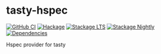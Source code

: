 # tasty-hspec

[![GitHub CI](https://github.com/mitchellwrosen/tasty-hspec/workflows/CI/badge.svg)](https://github.com/mitchellwrosen/tasty-hspec/actions)
[![Hackage](https://img.shields.io/hackage/v/tasty-hspec.svg)](https://hackage.haskell.org/package/tasty-hspec)
[![Stackage LTS](https://stackage.org/package/tasty-hspec/badge/lts)](https://www.stackage.org/lts/package/tasty-hspec)
[![Stackage Nightly](https://stackage.org/package/tasty-hspec/badge/nightly)](https://www.stackage.org/nightly/package/tasty-hspec)
[![Dependencies](https://img.shields.io/hackage-deps/v/tasty-hspec)](https://packdeps.haskellers.com/reverse/tasty-hspec)

Hspec provider for tasty
